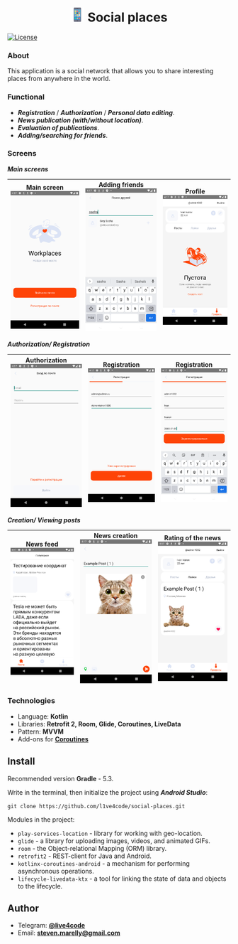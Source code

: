 <h1 align="center"><img src="docs_resources/phone.png" width="32">  Social places</h1>

[![License](https://img.shields.io/badge/License-Apache/2.0-blue.svg)](https://github.com/arkivanov/MVIKotlin/blob/master/LICENSE)

### About

This application is a social network that allows you to share interesting places from anywhere in the world.

### Functional

* ***Registration*** / ***Authorization*** / ***Personal data editing***.
* ***News publication (with/without location)***.
* ***Evaluation of publications***.
* ***Adding/searching for friends***.

### Screens

***Main screens***

| Main screen <img src="docs_resources/main.png">   | Adding friends <img src="docs_resources/friend_find.png">    | Profile <img src="docs_resources/empty_example.png"> |
|---------------------------------------------------|--------------------------------------------------------------|------------------------------------------------------|

***Authorization/ Registration***

| Authorization <img src="docs_resources/login.png"> | Registration <img src="docs_resources/reg_1.png"> | Registration <img src="docs_resources/reg_2.png"> |
|----------------------------------------------------|---------------------------------------------------|---------------------------------------------------|

***Creation/ Viewing posts***

| News feed <img src="docs_resources/posts.png">      | News creation <img src="docs_resources/post_add.png">    | Rating of the news <img src="docs_resources/like_created.png"> |
|-----------------------------------------------------|----------------------------------------------------------|----------------------------------------------------------------|



### Technologies

* Language: **Kotlin**
* Libraries: **Retrofit 2, Room, Glide, Coroutines, LiveData**
* Pattern: **MVVM**
* Add-ons for **[Coroutines](https://github.com/Kotlin/kotlinx.coroutines)**

## Install

Recommended version **Gradle** - 5.3.

Write in the terminal, then initialize the project using ***Android Studio***:

```git
git clone https://github.com/l1ve4code/social-places.git
```

Modules in the project:

- `play-services-location` - library for working with geo-location.
- `glide` - a library for uploading images, videos, and animated GIFs.
- `room` - the Object-relational Mapping (ORM) library.
- `retrofit2` - REST-client for Java and Android.
- `kotlinx-coroutines-android` - a mechanism for performing asynchronous operations.
- `lifecycle-livedata-ktx` - a tool for linking the state of data and objects to the lifecycle.


## Author

* Telegram: **[@live4code](https://t.me/live4code)**
* Email: **steven.marelly@gmail.com**
